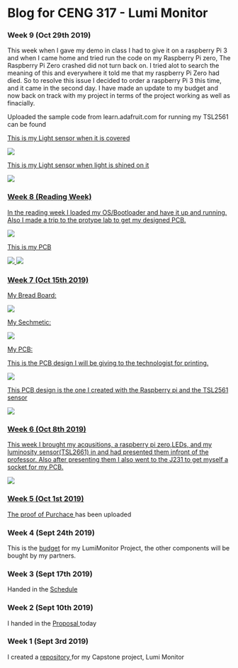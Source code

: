<html>
	<head>
		<title>CENG 317 Blog</title>
	</head>
	<body>
		<h1>Blog for CENG 317 - Lumi Monitor</h1>
		<h3>Week 9 (Oct 29th 2019)</h3> 
		<p>This week when I gave my demo in class I had to give it on a raspberry Pi 3 and when I came home and tried run the code on my Raspberry Pi zero, The Raspberry Pi Zero crashed did not turn back on. I tried alot to search the meaning of this and everywhere it told me that my raspberry Pi Zero had died. So to resolve this issue I decided to order a raspberry Pi 3 this time, and it came in the second day. I have made an update to my budget and now back on track with my project in terms of the project working as well as finacially.</p> 
		<p>Uploaded the sample code from learn.adafruit.com for running my TSL2561 can be found <a href = "Software/TSL2561.py </a>
		<img src = "Images/Testing/pic_of_setup.jpg">
		<p>This is my Light sensor when it is covered</p>
		<img src = "Images/Testing/When_sensor_covered.jpg">
		<p>This is my Light sensor when light is shined on it</p>
		<img src = "Images/Testing/when_light_at_sensor.jpg" >
		<h3>Week 8 (Reading Week)</h3>
		<p>In the reading week I loaded my OS/Bootloader and have it up and running. Also I made a trip to the protype lab to get my designed PCB.</p>
		<img src ="Images/images for index.md/20191027_153724.jpg">
		<p>This is my PCB</p>
		<img src ="Images/images for index.md/designPCB.jpg">
		<img src ="Images/images for index.md/designPCB2.jpg">
		<h3>Week 7 (Oct 15th 2019)</h3>
		<p>My Bread Board: </p>
		<img src ="Images/Fritzing/finalone_bb.png">
		<p>My Sechmetic: </p>
		<img src ="Images/Fritzing/finalone_schem.png">
		<p>My PCB: </p>
		<p>This is the PCB design I will be giving to the technologist for printing.</p>
		<img src ="Images/Fritzing/printing_PCB_pcb.png">
		<p>This PCB design is the one I created with the Raspberry pi and the TSL2561 sensor</p>
		<img src = "Images/Fritzing/with_raspberrypi_pcb.png">
		<h3>Week 6 (Oct 8th 2019)</h3>
		<p>This week I brought my acqusitions, a raspberry pi zero,LEDs, and my luminosity sensor(TSL2661) in and had presented them infront of the professor. Also after presenting them I also went to the J231 to get myself a socket for my PCB.</p>
		<img src ="Images/images for index.md/ordered_parts.jpg">
		<h3>Week 5 (Oct 1st 2019)</h3>
		<p>The proof of <a href = "https://github.com/simransaini1999/Lumi-Monitor/tree/master/Images/Proof%20of%20order"> Purchace </a> has been uploaded</p>
		<h3>Week 4 (Sept 24th 2019)</h3>
		<p>This is the <a href = "https://github.com/simransaini1999/Lumi-Monitor/blob/master/Documentation/Budget.xlsx">budget</a> for my LumiMonitor Project, the other components will be bought by my partners. </p>
		<h3>Week 3 (Sept 17th 2019)</h3>
		<p>Handed in the <a href = "https://github.com/simransaini1999/Lumi-Monitor/blob/master/Documentation/Schedule.pdf">Schedule</a></p>
		<h3>Week 2 (Sept 10th 2019)</h3>
		<p>I handed in the <a href ="https://github.com/simransaini1999/Lumi-Monitor/blob/master/Documentation/ProjectProposalStudentNameRev03.pdf"> Proposal </a> today</p>
		<h3>Week 1 (Sept 3rd 2019)</h3>
		<p>I created a <a href = "https://github.com/simransaini1999/Lumi-Monitor"> repository </a> for my Capstone project, Lumi Monitor</p>
	</body>
</html>
		
